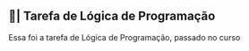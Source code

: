 ## 📑| Tarefa de Lógica de Programação

  Essa foi a tarefa de Lógica de Programação, passado no curso
















